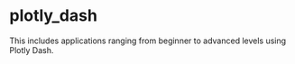 # plotly_dash
This includes applications ranging from beginner to advanced levels using Plotly Dash.
